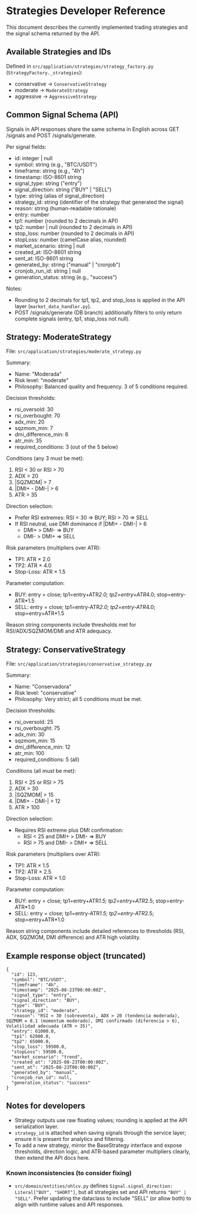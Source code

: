 # Strategies Developer Reference

This document describes the currently implemented trading strategies and the signal schema returned by the API.

## Available Strategies and IDs
Defined in `src/application/strategies/strategy_factory.py` (`StrategyFactory._strategies`):
- conservative -> `ConservativeStrategy`
- moderate -> `ModerateStrategy`
- aggressive -> `AggressiveStrategy`

## Common Signal Schema (API)
Signals in API responses share the same schema in English across GET /signals and POST /signals/generate.

Per signal fields:
- id: integer | null
- symbol: string (e.g., "BTC/USDT")
- timeframe: string (e.g., "4h")
- timestamp: ISO-8601 string
- signal_type: string ("entry")
- signal_direction: string ("BUY" | "SELL")
- type: string (alias of signal_direction)
- strategy_id: string (identifier of the strategy that generated the signal)
- reason: string (human-readable rationale)
- entry: number
- tp1: number (rounded to 2 decimals in API)
- tp2: number | null (rounded to 2 decimals in API)
- stop_loss: number (rounded to 2 decimals in API)
- stopLoss: number (camelCase alias, rounded)
- market_scenario: string | null
- created_at: ISO-8601 string
- sent_at: ISO-8601 string
- generated_by: string ("manual" | "cronjob")
- cronjob_run_id: string | null
- generation_status: string (e.g., "success")

Notes:
- Rounding to 2 decimals for tp1, tp2, and stop_loss is applied in the API layer (`market_data_handler.py`).
- POST /signals/generate (DB branch) additionally filters to only return complete signals (entry, tp1, stop_loss not null).

## Strategy: ModerateStrategy
File: `src/application/strategies/moderate_strategy.py`

Summary:
- Name: "Moderada"
- Risk level: "moderate"
- Philosophy: Balanced quality and frequency. 3 of 5 conditions required.

Decision thresholds:
- rsi_oversold: 30
- rsi_overbought: 70
- adx_min: 20
- sqzmom_min: 7
- dmi_difference_min: 6
- atr_min: 35
- required_conditions: 3 (out of the 5 below)

Conditions (any 3 must be met):
1) RSI < 30 or RSI > 70
2) ADX > 20
3) |SQZMOM| > 7
4) |DMI+ - DMI-| > 6
5) ATR > 35

Direction selection:
- Prefer RSI extremes: RSI < 30 => BUY; RSI > 70 => SELL
- If RSI neutral, use DMI dominance if |DMI+ - DMI-| > 6
  - DMI+ > DMI- => BUY
  - DMI- > DMI+ => SELL

Risk parameters (multipliers over ATR):
- TP1: ATR × 2.0
- TP2: ATR × 4.0
- Stop-Loss: ATR × 1.5

Parameter computation:
- BUY: entry = close; tp1=entry+ATR*2.0; tp2=entry+ATR*4.0; stop=entry-ATR*1.5
- SELL: entry = close; tp1=entry-ATR*2.0; tp2=entry-ATR*4.0; stop=entry+ATR*1.5

Reason string components include thresholds met for RSI/ADX/SQZMOM/DMI and ATR adequacy.

## Strategy: ConservativeStrategy
File: `src/application/strategies/conservative_strategy.py`

Summary:
- Name: "Conservadora"
- Risk level: "conservative"
- Philosophy: Very strict; all 5 conditions must be met.

Decision thresholds:
- rsi_oversold: 25
- rsi_overbought: 75
- adx_min: 30
- sqzmom_min: 15
- dmi_difference_min: 12
- atr_min: 100
- required_conditions: 5 (all)

Conditions (all must be met):
1) RSI < 25 or RSI > 75
2) ADX > 30
3) |SQZMOM| > 15
4) |DMI+ - DMI-| > 12
5) ATR > 100

Direction selection:
- Requires RSI extreme plus DMI confirmation:
  - RSI < 25 and DMI+ > DMI- => BUY
  - RSI > 75 and DMI- > DMI+ => SELL

Risk parameters (multipliers over ATR):
- TP1: ATR × 1.5
- TP2: ATR × 2.5
- Stop-Loss: ATR × 1.0

Parameter computation:
- BUY: entry = close; tp1=entry+ATR*1.5; tp2=entry+ATR*2.5; stop=entry-ATR*1.0
- SELL: entry = close; tp1=entry-ATR*1.5; tp2=entry-ATR*2.5; stop=entry+ATR*1.0

Reason string components include detailed references to thresholds (RSI, ADX, SQZMOM, DMI difference) and ATR high volatility.

## Example response object (truncated)
```
{
  "id": 123,
  "symbol": "BTC/USDT",
  "timeframe": "4h",
  "timestamp": "2025-08-23T00:00:00Z",
  "signal_type": "entry",
  "signal_direction": "BUY",
  "type": "BUY",
  "strategy_id": "moderate",
  "reason": "RSI < 30 (sobreventa), ADX > 20 (tendencia moderada), SQZMOM = 8.1 (momentum moderado), DMI confirmado (diferencia > 6), Volatilidad adecuada (ATR > 35)",
  "entry": 61000.0,
  "tp1": 62000.0,
  "tp2": 65000.0,
  "stop_loss": 59500.0,
  "stopLoss": 59500.0,
  "market_scenario": "trend",
  "created_at": "2025-08-23T00:00:00Z",
  "sent_at": "2025-08-23T00:00:00Z",
  "generated_by": "manual",
  "cronjob_run_id": null,
  "generation_status": "success"
}
```

## Notes for developers
- Strategy outputs use raw floating values; rounding is applied at the API serialization layer.
- `strategy_id` is attached when saving signals through the service layer; ensure it is present for analytics and filtering.
- To add a new strategy, mirror the BaseStrategy interface and expose thresholds, direction logic, and ATR-based parameter multipliers clearly, then extend the API docs here.

### Known inconsistencies (to consider fixing)
- `src/domain/entities/ohlcv.py` defines `Signal.signal_direction: Literal["BUY", "SHORT"]`, but all strategies set and API returns `"BUY" | "SELL"`. Prefer updating the dataclass to include "SELL" (or allow both) to align with runtime values and API responses.
